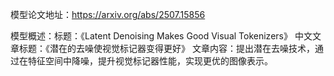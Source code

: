 模型论文地址：https://arxiv.org/abs/2507.15856

模型概述：标题：《Latent Denoising Makes Good Visual Tokenizers》
中文文章标题：《潜在的去噪使视觉标记器变得更好》
文章内容：提出潜在去噪技术，通过在特征空间中降噪，提升视觉标记器性能，实现更优的图像表示。
